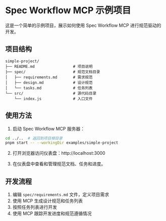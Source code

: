 # Spec Workflow MCP 示例项目

这是一个简单的示例项目，展示如何使用 Spec Workflow MCP 进行规范驱动的开发。

## 项目结构

```
simple-project/
├── README.md                 # 项目说明
├── spec/                     # 规范文档目录
│   ├── requirements.md       # 需求规范
│   ├── design.md             # 设计规范
│   └── tasks.md              # 任务列表
└── src/                      # 源代码目录
    └── index.js              # 入口文件
```

## 使用方法

1. 启动 Spec Workflow MCP 服务器：

```bash
cd ../..  # 返回到项目根目录
pnpm start -- --workingDir examples/simple-project
```

2. 打开浏览器访问仪表盘：http://localhost:3000

3. 在仪表盘中查看和管理规范文档、任务和进度。

## 开发流程

1. 编辑 `spec/requirements.md` 文件，定义项目需求
2. 使用 MCP 生成设计规范和任务列表
3. 按照任务列表进行开发
4. 使用 MCP 跟踪开发进度和规范遵循情况